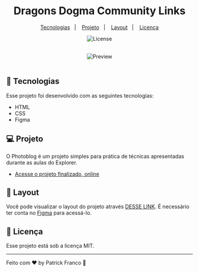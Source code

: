 <h1 align="center"> Dragons Dogma Community Links </h1>

<p align="center">
  <a href="#-tecnologias">Tecnologias</a>&nbsp;&nbsp;&nbsp;|&nbsp;&nbsp;&nbsp;
  <a href="#-projeto">Projeto</a>&nbsp;&nbsp;&nbsp;|&nbsp;&nbsp;&nbsp;
  <a href="#-layout">Layout</a>&nbsp;&nbsp;&nbsp;|&nbsp;&nbsp;&nbsp;
  <a href="#memo-licença">Licença</a>
</p>

<p align="center">
  <img alt="License" src="https://img.shields.io/static/v1?label=license&message=MIT&color=49AA26&labelColor=000000">
</p>

<br>

<div align="center">
  <img alt="Preview" src="https://github-production-user-asset-6210df.s3.amazonaws.com/52086621/310316393-309652e0-d033-4b48-a651-b5974f236536.jpg?X-Amz-Algorithm=AWS4-HMAC-SHA256&X-Amz-Credential=AKIAVCODYLSA53PQK4ZA%2F20240306%2Fus-east-1%2Fs3%2Faws4_request&X-Amz-Date=20240306T001438Z&X-Amz-Expires=300&X-Amz-Signature=824fb933b27dad1e6ef532f08981acc6d71f783559532f0ac04bc607ca931af6&X-Amz-SignedHeaders=host&actor_id=52086621&key_id=0&repo_id=767815785" />
</div>

<br>

## 🚀 Tecnologias

Esse projeto foi desenvolvido com as seguintes tecnologias:

- HTML
- CSS
- Figma

## 💻 Projeto

O Photoblog é um projeto simples para prática de técnicas apresentadas durante as aulas do Explorer.

- [Acesse o projeto finalizado, online](https://patrickxfranco.github.io/dragons-dogma-community-central-links/)

## 🔖 Layout

Você pode visualizar o layout do projeto através [DESSE LINK](https://www.figma.com/file/MSYUe7m3LGlv0B2ZMkeg7L/Untitled?type=design&node-id=0%3A1&mode=design&t=e4b4n6sTlhc0kDli-1). É necessário ter conta no [Figma](https://figma.com) para acessá-lo.

## :memo: Licença

Esse projeto está sob a licença MIT.

---

Feito com ♥ by Patrick Franco :wave:

